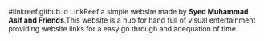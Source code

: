 #linkreef.github.io
LinkReef a simple website made by <b>Syed Muhammad Asif and Friends</b>.This website is a hub for hand full of visual entertainment providing website links for a easy go through and adequation of time.
